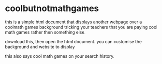 # coolbutnotmathgames
this is a simple html document that displays another webpage over a coolmath games background tricking your teachers that you are paying cool math games rather then something else.



download this, then open the html document. you can customise the background and website to display

this also says cool math games on your search history.
